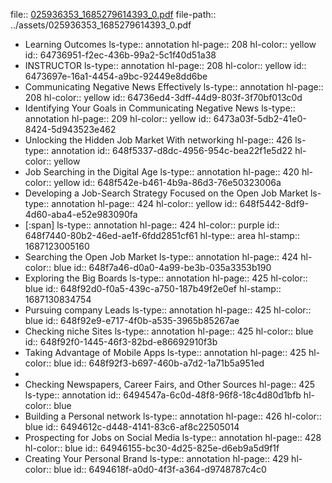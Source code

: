 file:: [025936353_1685279614393_0.pdf](../assets/025936353_1685279614393_0.pdf)
file-path:: ../assets/025936353_1685279614393_0.pdf

- Learning Outcomes
  ls-type:: annotation
  hl-page:: 208
  hl-color:: yellow
  id:: 64736951-f2ec-436b-99a2-5c1f40d51a38
- INSTRUCTOR
  ls-type:: annotation
  hl-page:: 208
  hl-color:: yellow
  id:: 6473697e-16a1-4454-a9bc-92449e8dd6be
- Communicating Negative News Effectively
  ls-type:: annotation
  hl-page:: 208
  hl-color:: yellow
  id:: 64736ed4-3dff-44d9-803f-3f70bf013c0d
- Identifying Your Goals in Communicating Negative News
  ls-type:: annotation
  hl-page:: 209
  hl-color:: yellow
  id:: 6473a03f-5db2-41e0-8424-5d943523e462
- Unlocking the Hidden Job Market With networking
  hl-page:: 426
  ls-type:: annotation
  id:: 648f5337-d8dc-4956-954c-bea22f1e5d22
  hl-color:: yellow
- Job Searching in the Digital Age
  ls-type:: annotation
  hl-page:: 420
  hl-color:: yellow
  id:: 648f542e-b461-4b9a-86d3-76e50323006a
- Developing a Job-Search Strategy Focused on the Open Job Market
  ls-type:: annotation
  hl-page:: 424
  hl-color:: yellow
  id:: 648f5442-8df9-4d60-aba4-e52e983090fa
- [:span]
  ls-type:: annotation
  hl-page:: 424
  hl-color:: purple
  id:: 648f7440-80b2-46ed-ae1f-6fdd2851cf61
  hl-type:: area
  hl-stamp:: 1687123005160
- Searching the Open Job Market
  ls-type:: annotation
  hl-page:: 424
  hl-color:: blue
  id:: 648f7a46-d0a0-4a99-be3b-035a3353b190
- Exploring the Big Boards
  ls-type:: annotation
  hl-page:: 425
  hl-color:: blue
  id:: 648f92d0-f0a5-439c-a750-187b49f2e0ef
  hl-stamp:: 1687130834754
- Pursuing company Leads
  ls-type:: annotation
  hl-page:: 425
  hl-color:: blue
  id:: 648f92e9-e717-4f0b-a535-3965b85267ae
- Checking niche Sites
  ls-type:: annotation
  hl-page:: 425
  hl-color:: blue
  id:: 648f92f0-1445-46f3-82bd-e86692910f3b
- Taking Advantage of Mobile Apps
  ls-type:: annotation
  hl-page:: 425
  hl-color:: blue
  id:: 648f92f3-b697-460b-a7d2-1a71b5a951ed
-
- Checking Newspapers, Career Fairs, and Other Sources
  hl-page:: 425
  ls-type:: annotation
  id:: 6494547a-6c0d-48f8-96f8-18c4d80d1bfb
  hl-color:: blue
- Building a Personal network
  ls-type:: annotation
  hl-page:: 426
  hl-color:: blue
  id:: 6494612c-d448-4141-83c6-af8c22505014
- Prospecting for Jobs on Social Media
  ls-type:: annotation
  hl-page:: 428
  hl-color:: blue
  id:: 64946155-bc30-4d25-825e-d6eb9a5d9f1f
- Creating Your Personal Brand
  ls-type:: annotation
  hl-page:: 429
  hl-color:: blue
  id:: 6494618f-a0d0-4f3f-a364-d9748787c4c0